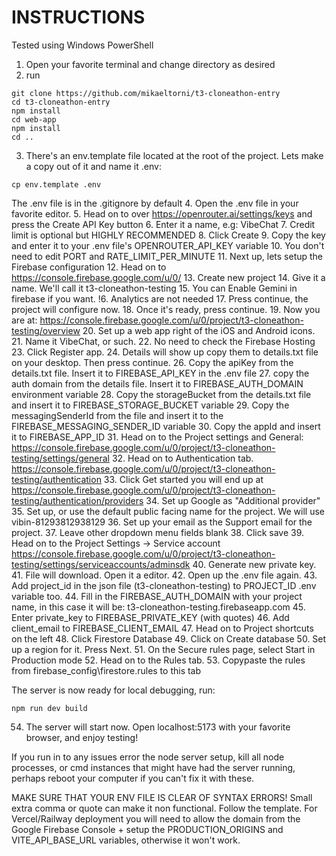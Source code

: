 # INSTRUCTIONS

Tested using Windows PowerShell

1. Open your favorite terminal and change directory as desired
2. run
```
git clone https://github.com/mikaeltorni/t3-cloneathon-entry
cd t3-cloneathon-entry
npm install
cd web-app
npm install
cd ..
```
3. There's an env.template file located at the root of the project. Lets make a copy out of it and name it .env:
```
cp env.template .env
```
The .env file is in the .gitignore by default
4. Open the .env file in your favorite editor.
5. Head on to over https://openrouter.ai/settings/keys and press the Create API Key button
6. Enter it a name, e.g: VibeChat
7. Credit limit is optional but HIGHLY RECOMMENDED
8. Click Create
9. Copy the key and enter it to your .env file's OPENROUTER_API_KEY variable
10. You don't need to edit PORT and RATE_LIMIT_PER_MINUTE
11. Next up, lets setup the Firebase configuration
12. Head on to https://console.firebase.google.com/u/0/
13. Create new project
14. Give it a name. We'll call it t3-cloneathon-testing
15. You can Enable Gemini in firebase if you want.
!6. Analytics are not needed
17. Press continue, the project will configure now.
18. Once it's ready, press continue.
19. Now you are at: https://console.firebase.google.com/u/0/project/t3-cloneathon-testing/overview
20. Set up a web app right of the iOS and Android icons.
21. Name it VibeChat, or such.
22. No need to check the Firebase Hosting
23. Click Register app.
24. Details will show up copy them to details.txt file on your desktop. Then press continue.
26. Copy the apiKey from the details.txt file. Insert it to FIREBASE_API_KEY in the .env file
27. copy the auth domain from the details file. Insert it to FIREBASE_AUTH_DOMAIN environment variable
28. Copy the storageBucket from the details.txt file and insert it to FIREBASE_STORAGE_BUCKET variable
29. Copy the messagingSenderId from the file and insert it to the FIREBASE_MESSAGING_SENDER_ID variable
30. Copy the appId and insert it to FIREBASE_APP_ID
31. Head on to the Project settings and General: https://console.firebase.google.com/u/0/project/t3-cloneathon-testing/settings/general
32. Head on to Authentication tab. https://console.firebase.google.com/u/0/project/t3-cloneathon-testing/authentication
33. Click Get started you will end up at https://console.firebase.google.com/u/0/project/t3-cloneathon-testing/authentication/providers
34. Set up Google as "Additional provider"
35. Set up, or use the default public facing name for the project. We will use vibin-81293812938129
36. Set up your email as the Support email for the project.
37. Leave other dropdown menu fields blank
38. Click save
39. Head on to the Project Settings -> Service account https://console.firebase.google.com/u/0/project/t3-cloneathon-testing/settings/serviceaccounts/adminsdk
40. Generate new private key. 
41. File will download. Open it a editor.
42. Open up the .env file again.
43. Add project_id in the json file (t3-cloneathon-testing) to PROJECT_ID .env variable too.
44. Fill in the FIREBASE_AUTH_DOMAIN with your project name, in this case it will be: t3-cloneathon-testing.firebaseapp.com 
45. Enter private_key to FIREBASE_PRIVATE_KEY (with quotes)
46. Add client_email to FIREBASE_CLIENT_EMAIL
47. Head on to Project shortcuts on the left
48. Click Firestore Database
49. Click on Create database
50. Set up a region for it. Press Next.
51. On the Secure rules page, select Start in Production mode 
52. Head on to the Rules tab.
53. Copypaste the rules from firebase_config\firestore.rules to this tab

The server is now ready for local debugging, run:
```
npm run dev build
```
54. The server will start now. Open localhost:5173 with your favorite browser, and enjoy testing!

If you run in to any issues error the node server setup, kill all node processes, or cmd instances that might have had the server running, perhaps reboot your computer if you can't fix it with these.

MAKE SURE THAT YOUR ENV FILE IS CLEAR OF SYNTAX ERRORS! Small extra comma or quote can make it non functional. Follow the template.
For Vercel/Railway deployment you will need to allow the domain from the Google Firebase Console + setup the PRODUCTION_ORIGINS and VITE_API_BASE_URL variables, otherwise it won't work.
